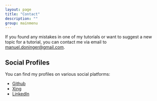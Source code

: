 ```yaml
---
layout: page
title: "Contact"
description: ""
group: mainmenu
---
```


If you found any mistakes in one of my tutorials or want to suggest a new topic for a tutorial, you can contact me via email
to [manuel.doninger@gmail.com](mailto:manuel.doninger@gmail.com).

## Social Profiles

You can find my profiles on various social platforms:

- [Github](https://github.com/mdoninger)
- [Xing](https://www.xing.com/profile/Manuel_Doninger)
- [LinkedIn](https://www.linkedin.com/in/mdoninger/)

